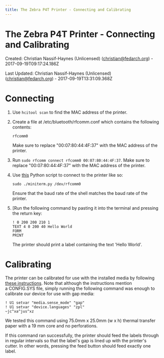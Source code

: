 ```yaml
---
title: The Zebra P4T Printer - Connecting and Calibrating
---
```


The Zebra P4T Printer - Connecting and Calibrating
===============================================================================================


Created: Christian Nassif-Haynes (Unlicensed) (christian@fedarch.org) -
2017-09-19T09:17:24.186Z

Last Updated: Christian Nassif-Haynes (Unlicensed)
(christian@fedarch.org) - 2017-09-19T13:31:09.368Z




Connecting
========================================

1.  Use `hcitool scan` to find the MAC address of the
    printer.
2.  Create a file at /etc/bluetooth/rfcomm.conf which contains the
    following contents:

        rfcomm0

    Make sure to replace "00:07:80:44:4F:37" with the MAC address of
    the printer.

3.  Run `sudo rfcomm connect rfcomm0 00:07:80:44:4F:37`. Make sure to
    replace "00:07:80:44:4F:37" with the MAC address of the
    printer.
4.  Use [this](http://sourceforge.net/p/pyserial/code/HEAD/tree/trunk/pyserial/serial/tools/miniterm.py)
    Python script to connect to the printer like
    so:

        sudo ./miniterm.py /dev/rfcomm0

    Ensure that the baud rate of the shell matches the baud rate of the
    printer.

5.  [Run the following command by pasting it into the terminal and
    pressing the return key:

        ! 0 200 200 210 1
        TEXT 4 0 200 40 Hello World
        FORM
        PRINT

    The printer should print a label containing the text 'Hello
    World'.

Calibrating
=========================================

The printer can be calibrated for use with the installed media by
following [these instructions](https://km.zebra.com/kb/index?page=content&id=SO7452).
Note that although the instructions mention a CONFIG.SYS file, simply
running the following command was enough to calibrate our device for use
with gap media:

    ! U1 setvar "media.sense_mode" "gap"
    ! U1 setvar "device.languages" "zpl"
    ~jc^xa^jus^xz

We tested this command using 75.0mm x 25.0mm (w x h) thermal transfer
paper with a 19 mm core and no
perforations.

If this command ran successfully, the printer should feed the labels
through in regular intervals so that the label's gap is lined up with
the printer's cutter. In other words, pressing the feed button should
feed exactly one label.



</div>
